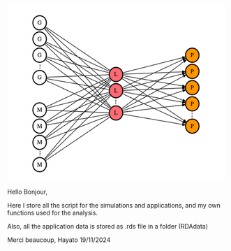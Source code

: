 

<img src="rrda.jpg" width="500" height="400">


Hello Bonjour,

Here I store all the script for the simulations and applications, and my own functions used for the analysis.

Also, all the application data is stored as .rds file in a folder (RDAdata)

Merci beaucoup, Hayato 19/11/2024

